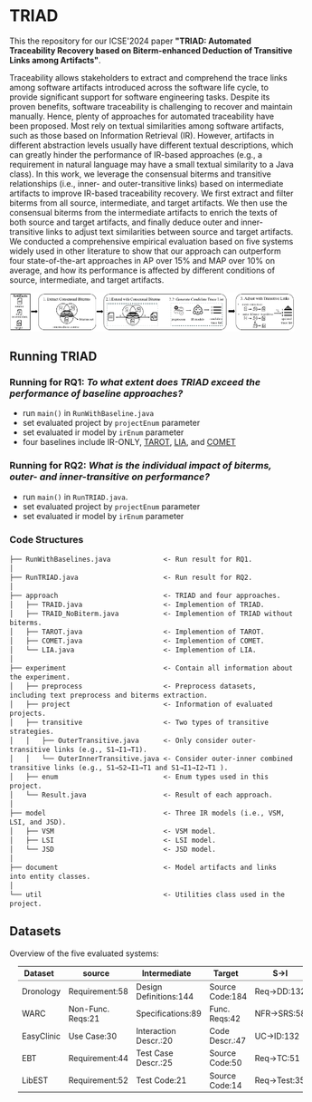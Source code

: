 # TRIAD


This the repository for our ICSE'2024 paper **"TRIAD: Automated Traceability Recovery based on Biterm-enhanced Deduction of Transitive Links among Artifacts"**.

Traceability allows stakeholders to extract and comprehend the trace links among software artifacts introduced across the software
life cycle, to provide significant support for software engineering tasks. Despite its proven benefits, software traceability is challenging to recover and maintain manually. Hence, plenty of approaches
for automated traceability have been proposed. Most rely on textual similarities among software artifacts, such as those based on
Information Retrieval (IR). However, artifacts in different abstraction levels usually have different textual descriptions, which can
greatly hinder the performance of IR-based approaches (e.g., a requirement in natural language may have a small textual similarity
to a Java class). In this work, we leverage the consensual biterms
and transitive relationships (i.e., inner- and outer-transitive links)
based on intermediate artifacts to improve IR-based traceability
recovery. We first extract and filter biterms from all source, intermediate, and target artifacts. We then use the consensual biterms
from the intermediate artifacts to enrich the texts of both source
and target artifacts, and finally deduce outer and inner-transitive
links to adjust text similarities between source and target artifacts.
We conducted a comprehensive empirical evaluation based on five
systems widely used in other literature to show that our approach
can outperform four state-of-the-art approaches in AP over 15%
and MAP over 10% on average, and how its performance is affected
by different conditions of source, intermediate, and target artifacts.

![The framework of TRIAD](./figure/TRIAD.png)


## Running TRIAD
### Running for RQ1: *To what extent does TRIAD exceed the performance of baseline approaches?*
* run `main()` in `RunWithBaseline.java`
* set evaluated project by `projectEnum` parameter
* set evaluated ir model by `irEnum` parameter
* four baselines include IR-ONLY, [TAROT](https://dl.acm.org/doi/10.1145/3551349.3556948), [LIA](https://ieeexplore.ieee.org/document/9609143), and [COMET](https://dl.acm.org/doi/10.1145/3377811.3380418)


### Running for RQ2: *What is the individual impact of biterms, outer- and inner-transitive on performance?*
* run `main()` in `RunTRIAD.java`.
* set evaluated project by `projectEnum` parameter
* set evaluated ir model by `irEnum` parameter


### Code Structures

``` 
├── RunWithBaselines.java             <- Run result for RQ1.
│
├── RunTRIAD.java                     <- Run result for RQ2.
│
├── approach                          <- TRIAD and four approaches.
│   ├── TRAID.java                    <- Implemention of TRIAD.
│   ├── TRAID_NoBiterm.java           <- Implemention of TRIAD without biterms.
│   ├── TAROT.java                    <- Implemention of TAROT.
│   ├── COMET.java                    <- Implemention of COMET.
│   └── LIA.java                      <- Implemention of LIA.
│
├── experiment                        <- Contain all information about the experiment.
│   ├── preprocess                    <- Preprocess datasets, including text preprocess and biterms extraction.
│   ├── project                       <- Information of evaluated projects.
│   ├── transitive                    <- Two types of transitive strategies.
│   │   ├── OuterTransitive.java      <- Only consider outer-transitive links (e.g., S1→I1→T1).
│   │   └── OuterInnerTransitive.java <- Consider outer-inner combined transitive links (e.g., S1→S2→I1→T1 and S1→I1→I2→T1 ).
│   ├── enum                          <- Enum types used in this project.
│   └── Result.java                   <- Result of each approach.
│
├── model                             <- Three IR models (i.e., VSM, LSI, and JSD).
│   ├── VSM                           <- VSM model.
│   ├── LSI                           <- LSI model.
│   └── JSD                           <- JSD model.
│
├── document                          <- Model artifacts and links into entity classes.
│
└── util                              <- Utilities class used in the project.
```

## Datasets

Overview of the five evaluated systems:
<table style="border-collapse: collapse; margin-left:15px; ">
    <tr style="border-bottom: 1px solid gray">
        <th style="padding-right:15px">Dataset</th><th style="padding-right:15px">source</th><th style="padding-right:15px">Intermediate</th><th style="padding-right:15px">Target</th><th style="padding-right:15px">S→I</th><th style="padding-right:15px">I→T</th><th style="padding-right:15px">I→T</th>
    </tr>
    <tr><td>Dronology</td> <td>Requirement:58</td> <td>Design Definitions:144</td> <td>Source Code:184</td> <td>Req→DD:132</td> <td>DD→Src:563</td> <td>Req→Src:393</td></tr>
    <tr><td>WARC</td><td>Non-Func. Reqs:21</td> <td>Specifications:89 <td>Func. Reqs:42</td> <td>NFR→SRS:58</td> <td>SRS→FRS:78</td> <td>NFR→FRS:45</td></tr>
    <tr><td>EasyClinic</td> <td>Use Case:30</td> <td>Interaction Descr.:20</td> <td>Code Descr.:47</td>  <td>UC→ID:132</td> <td>ID→CD:563</td> <td>UC→CD:393</td></tr>
    <tr><td>EBT</td><td>Requirement:44</td> <td>Test Case Descr.:25</td> <td>Source Code:50</td> <td>Req→TC:51</td> <td>TC→Src:93</td> <td>Req→Src:98</td></tr>
    <tr><td>LibEST</td><td>Requirement:52</td> <td>Test Code:21</td> <td>Source Code:14</td> <td>Req→Test:352</td> <td>Test→Src:108</td> <td>Req→Src:204</td></tr>
</table>
